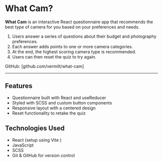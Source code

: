 # What Cam?

**What Cam** is an interactive React questionnaire app that recommends the best type of camera for you based on your preferences and needs.

1. Users answer a series of questions about their budget and photography preferences.
2. Each answer adds points to one or more camera categories.
3. At the end, the highest scoring camera type is recommended.
4. Users can then reset the quiz to try again.

GitHub: [github.com/vermilt/what-cam]

---

## Features

- Questionnaire built with React and useReducer
- Styled with SCSS and custom button components
- Responsive layout with a centered design
- Reset functionality to retake the quiz

## Technologies Used

- React (setup using Vite )
- JavaScript
- SCSS
- Git & GitHub for version control